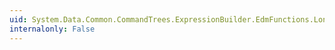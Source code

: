 ```yaml
---
uid: System.Data.Common.CommandTrees.ExpressionBuilder.EdmFunctions.LongCount(System.Data.Common.CommandTrees.DbExpression)
internalonly: False
---
```

